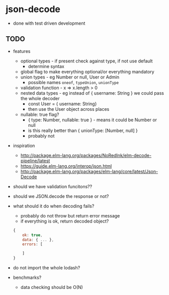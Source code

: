 # json-decode

- done with test driven development

## TODO

- features
    - optional types - if present check against type, if not use default
        - determine syntax
    - global flag to make everything optional/or everything mandatory
    - union types - eg Number or null, User or Admin
        - possible names `oneof`, `typeUnion`, `unionType`
    - validation function - x => x.length > 0
    - nested data types - eg instead of { username: String } we could pass the whole decoder
        - const User = { username: String}
        - then use the User object across places
    - nullable: true flag?
        - { type: Number, nullable: true } - means it could be Number or null
        - is this really better than { unionType: [Number, null] }
        - probably not

- inspiration
    - http://package.elm-lang.org/packages/NoRedInk/elm-decode-pipeline/latest
    - https://guide.elm-lang.org/interop/json.html
    - http://package.elm-lang.org/packages/elm-lang/core/latest/Json-Decode

- should we have validation funcitons??
- should we JSON.decode the response or not?
- what should it do when decoding fails?
    - probably do not throw but return error message
    - if everything is ok, return decoded object?
    ```js
    {
        ok: true,
        data: { ... },
        errors: [

        ]
    }
    ```
- do not import the whole lodash?
- benchmarks?
    - data checking should be O(N)
